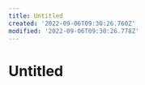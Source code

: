 ```yaml
---
title: Untitled
created: '2022-09-06T09:30:26.760Z'
modified: '2022-09-06T09:30:26.778Z'
---
```


# Untitled
